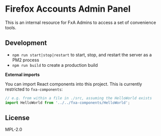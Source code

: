 # Firefox Accounts Admin Panel

This is an internal resource for FxA Admins to access a set of convenience tools.

## Development

- `npm run start|stop|restart` to start, stop, and restart the server as a PM2 process
- `npm run build` to create a production build

**External imports**

You can import React components into this project. This is currently restricted to `fxa-components`:

```javascript
// e.g. from within a file in ./src, assuming the HelloWorld exists
import HelloWorld from '../../fxa-components/HelloWorld';
```

## License

MPL-2.0
